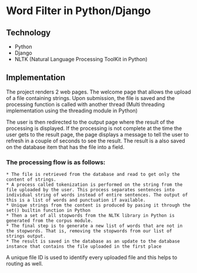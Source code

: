 # Word Filter in Python/Django

## Technology 
* Python 
* Django 
* NLTK (Natural Language Processing ToolKit in Python)

## Implementation
The project renders 2 web pages. 
The welcome page that allows the upload of a file containing strings. Upon submission, the file is saved and the processing function is called with another thread (Multi threading implementation using the threading module in Python)

The user is then redirected to the output page where the result of the processing is displayed. 
If the processing is not complete at the time the user gets to the result page, the page displays a message to tell the user to refresh in a couple of seconds to see the result. The result is a also saved on the database item that has the file into a field. 

### The processing flow is as follows: 
    * The file is retrieved from the database and read to get only the content of strings. 
    * A process called tokenization is performed on the string from the file uploaded by the user. This process separates sentences into individual string of words instead of entire sentences. The output of this is a list of words and punctuation if available.
    * Unique strings from the content is produced by pasing it through the set() builtin function in Python 
    * Then a set of all stopwords from the NLTK library in Python is generated from the corpus module. 
    * The final step is to generate a new list of words that are not in the stopwords. That is, removing the stopwords from our list of strings output. 
    * The result is saved in the database as an update to the database instance that contains the file uploaded in the first place

A unique file ID is used to identify every uploaded file and this helps to routing as well. 



